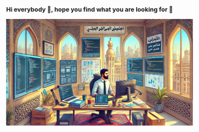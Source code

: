 ### Hi everybody 👋, hope you find what you are looking for 🧐
![mishmanners gaming room - gif of my actual gaming room setup](https://raw.githubusercontent.com/MhSaleemAlZayat/MhSaleemAlZayat/refs/heads/main/5a8dae5e-24f5-4e70-a519-23d447ce646d.webp)

<!--
**MhSaleemAlZayat/MhSaleemAlZayat** is a ✨ _special_ ✨ repository because its `README.md` (this file) appears on your GitHub profile.

Here are some ideas to get you started:

- 🔭 I’m currently working on ...
- 🌱 I’m currently learning ...
- 👯 I’m looking to collaborate on ...
- 🤔 I’m looking for help with ...
- 💬 Ask me about ...
- 📫 How to reach me: ...
- 😄 Pronouns: ...
- ⚡ Fun fact: ...
-->
